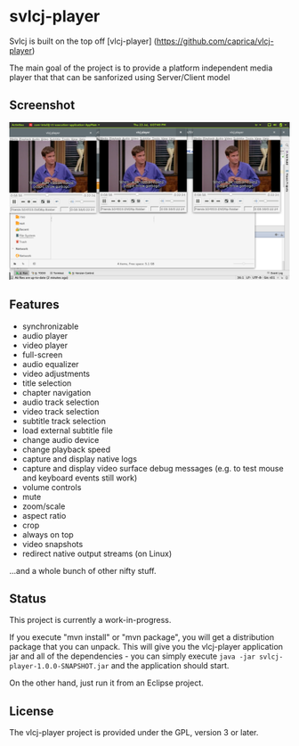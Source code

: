 svlcj-player
===========

Svlcj is  built on  the top off [vlcj-player] (https://github.com/caprica/vlcj-player)

The main goal of the project is to provide a platform independent media player that 
that can be sanforized using Server/Client model  

Screenshot
----------

![svlcj-player](https://github.com/py4object/SVlcJ/blob/master/Screenshot.png " svlcj-player")

Features
--------
 - synchronizable 
 - audio player
 - video player
 - full-screen
 - audio equalizer
 - video adjustments
 - title selection
 - chapter navigation
 - audio track selection
 - video track selection
 - subtitle track selection
 - load external subtitle file
 - change audio device
 - change playback speed
 - capture and display native logs
 - capture and display video surface debug messages (e.g. to test mouse and keyboard events still work)
 - volume controls
 - mute
 - zoom/scale
 - aspect ratio
 - crop
 - always on top
 - video snapshots
 - redirect native output streams (on Linux)

...and a whole bunch of other nifty stuff.
 

Status
------

This project is currently a work-in-progress.

If you execute "mvn install" or "mvn package", you will get a distribution
package that you can unpack. This will give you the vlcj-player application jar
and all of the dependencies - you can simply execute `java -jar svlcj-player-1.0.0-SNAPSHOT.jar`
and the application should start.

On the other hand, just run it from an Eclipse project.

License
-------

The vlcj-player project is provided under the GPL, version 3 or later.
